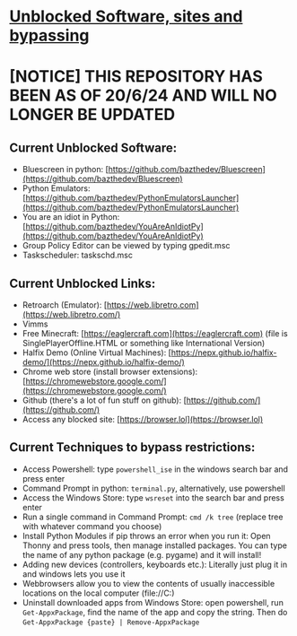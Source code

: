 # [Unblocked Software, sites and bypassing](https://bazthedev.github.io/Unblocked-Stuff)

# [NOTICE] THIS REPOSITORY HAS BEEN AS OF 20/6/24 AND WILL NO LONGER BE UPDATED

## Current Unblocked Software:
- Bluescreen in python: [https://github.com/bazthedev/Bluescreen](https://github.com/bazthedev/Bluescreen)
- Python Emulators: [https://github.com/bazthedev/PythonEmulatorsLauncher](https://github.com/bazthedev/PythonEmulatorsLauncher)
- You are an idiot in Python: [https://github.com/bazthedev/YouAreAnIdiotPy](https://github.com/bazthedev/YouAreAnIdiotPy)
- Group Policy Editor can be viewed by typing gpedit.msc
- Taskscheduler: taskschd.msc

## Current Unblocked Links:

- Retroarch (Emulator): [https://web.libretro.com](https://web.libretro.com/)
- Vimms
- Free Minecraft: [https://eaglercraft.com](https://eaglercraft.com) (file is SinglePlayerOffline.HTML or something like International Version)
- Halfix Demo (Online Virtual Machines): [https://nepx.github.io/halfix-demo/](https://nepx.github.io/halfix-demo/)
- Chrome web store (install browser extensions): [https://chromewebstore.google.com/](https://chromewebstore.google.com/)
- Github (there's a lot of fun stuff on github): [https://github.com/](https://github.com/)
- Access any blocked site: [https://browser.lol](https://browser.lol)

## Current Techniques to bypass restrictions:

- Access Powershell: type `powershell_ise` in the windows search bar and press enter
- Command Prompt in python: `terminal.py`, alternatively, use powershell
- Access the Windows Store: type `wsreset` into the search bar and press enter
- Run a single command in Command Prompt: `cmd /k tree` (replace tree with whatever command you choose)
- Install Python Modules if pip throws an error when you run it: Open Thonny and press tools, then manage installed packages. You can type the name of any python package (e.g. pygame) and it will install!
- Adding new devices (controllers, keyboards etc.): Literally just plug it in and windows lets you use it
- Webbrowsers allow you to view the contents of usually inaccessible locations on the local computer (file://C:\)
- Uninstall downloaded apps from Windows Store: open powershell, run `Get-AppxPackage`, find the name of the app and copy the string. Then do `Get-AppxPackage {paste} | Remove-AppxPackage`
